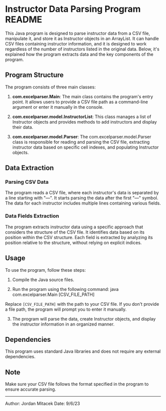 # Instructor Data Parsing Program README

This Java program is designed to parse instructor data from a CSV file, manipulate it, and store it as Instructor objects in an ArrayList. It can handle CSV files containing instructor information, and it is designed to work regardless of the number of instructors listed in the original data. Below, it's explained how the program extracts data and the key components of the program.

## Program Structure

The program consists of three main classes:

1. **com.excelparser.Main**: The main class contains the program's entry point. It allows users to provide a CSV file path as a command-line argument or enter it manually in the console.

2. **com.excelparser.model.InstructorList**: This class manages a list of Instructor objects and provides methods to add instructors and display their data.

3. **com.excelparser.model.Parser**: The com.excelparser.model.Parser class is responsible for reading and parsing the CSV file, extracting instructor data based on specific cell indexes, and populating Instructor objects.

## Data Extraction

### Parsing CSV Data

The program reads a CSV file, where each instructor's data is separated by a line starting with "—". It starts parsing the data after the first "—" symbol. The data for each instructor includes multiple lines containing various fields.

### Data Fields Extraction

The program extracts instructor data using a specific approach that considers the structure of the CSV file. It identifies data based on its position within the CSV structure. Each field is extracted by analyzing its position relative to the structure, without relying on explicit indices.

## Usage

To use the program, follow these steps:

1. Compile the Java source files.

2. Run the program using the following command: java com.excelparser.Main [CSV_FILE_PATH]

Replace `[CSV_FILE_PATH]` with the path to your CSV file. If you don't provide a file path, the program will prompt you to enter it manually.

3. The program will parse the data, create Instructor objects, and display the instructor information in an organized manner.

## Dependencies

This program uses standard Java libraries and does not require any external dependencies.

## Note

Make sure your CSV file follows the format specified in the program to ensure accurate parsing.

---

Author: Jordan Mitacek
Date: 9/6/23
